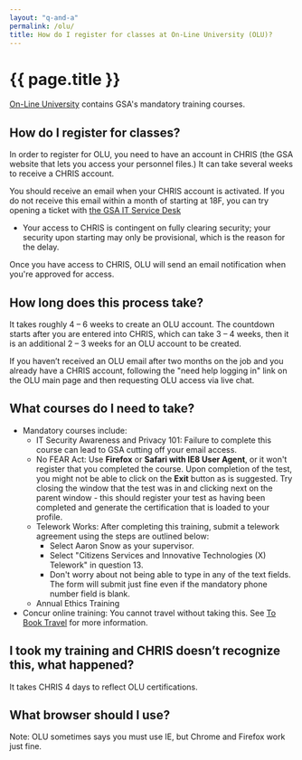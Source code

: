 ```yaml
---
layout: "q-and-a"
permalink: /olu/
title: How do I register for classes at On-Line University (OLU)?
---
```

# {{ page.title }}

[On-Line University](https://gsaolu.gsa.gov/) contains GSA's mandatory training courses.

## How do I register for classes?

In order to register for OLU, you need to have an account in CHRIS (the GSA website that lets you access your personnel files.) It can take several weeks to receive a CHRIS account.

You should receive an email when your CHRIS account is activated. If you do not receive this email within a month of starting at 18F, you can try opening a ticket with [the GSA IT Service Desk](https://gsa.service-now.com/GSA_Self-Service/)

  * Your access to CHRIS is contingent on fully clearing security; your security upon starting may only be provisional, which is the reason for the delay.

Once you have access to CHRIS, OLU will send an email notification when you're approved for access.


## How long does this process take?


It takes roughly 4 – 6 weeks to create an OLU account. The countdown starts after you are entered into CHRIS, which can take 3 – 4 weeks, then it is an additional 2 – 3 weeks for an OLU account to be created.

If you haven’t received an OLU email after two months  on the job and you already have a CHRIS account, following the "need help logging in" link on the OLU main page and then requesting OLU access via live chat.

## What courses do I need to take?

  * Mandatory courses include:
      * IT Security Awareness and Privacy 101: Failure to complete this course can lead to GSA cutting off your email access.
      * No FEAR Act: Use **Firefox** or **Safari with IE8 User Agent**, or it won't register that you completed the course. Upon completion of the test, you might not be able to click on the **Exit** button as is suggested. Try closing the window that the test was in and clicking next on the parent window - this should register your test as having been completed and generate the certification that is loaded to your profile.
      * Telework Works: After completing this training, submit a telework agreement using the steps are outlined below:
          * Select Aaron Snow as your supervisor.
          * Select "Citizens Services and Innovative Technologies (X) Telework" in question 13.
          * Don't worry about not being able to type in any of the text fields. The form will submit just fine even if the mandatory phone number field is blank.
      * Annual Ethics Training
  * Concur online training: You cannot travel without taking this. See [To Book Travel](https://docs.google.com/a/gsa.gov/document/d/1Ozxnz2mLh0UPxMYgOEnHmabg1xbMeynWjYWxgWutHkE/) for more information.

## I took my training and CHRIS doesn’t recognize this, what happened?

It takes CHRIS 4 days to reflect OLU certifications.

## What browser should I use?

Note: OLU sometimes says you must use IE, but Chrome and Firefox work just fine.
